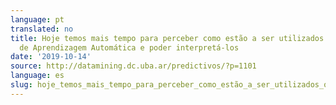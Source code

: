 ```yaml
---
language: pt
translated: no
title: Hoje temos mais tempo para perceber como estão a ser utilizados os modelos
  de Aprendizagem Automática e poder interpretá-los
date: '2019-10-14'
source: http://datamining.dc.uba.ar/predictivos/?p=1101
language: es
slug: hoje_temos_mais_tempo_para_perceber_como_estão_a_ser_utilizados_os_modelos_de_aprendizagem_automática_e_poder_interpretá_los
---
```




